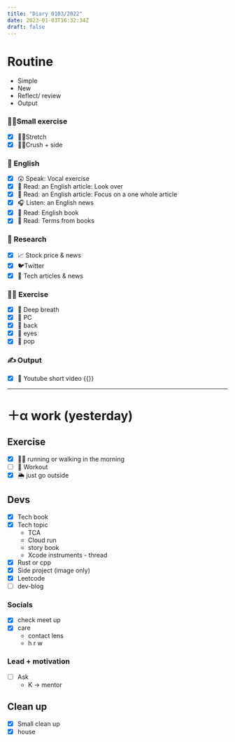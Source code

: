 ```yaml
---
title: "Diary 0103/2022"  
date: 2023-01-03T16:32:34Z
draft: false
---
```


# Routine

- Simple
- New
- Reflect/ review
- Output

### 🧘‍♀️Small exercise

- [x]  🤸‍♂️Stretch
- [x]  🧎‍♀️Crush + side

### 🏴󠁧󠁢󠁥󠁮󠁧󠁿 English

- [x]  😮 Speak: Vocal exercise
- [x]  📖 Read: an English article: Look over
- [x]  📖 Read: an English article: Focus on a one whole article
- [x]  🎧 Listen:  an English news
- [x]  📖 Read: English book
- [x]  📖 Read: Terms from books

### 👀 Research

- [x]  📈 Stock price & news
- [x]  🐦Twitter
- [x]  👾 Tech articles & news

### 🧘‍♀️ Exercise

- [x]  🧘 Deep breath
- [x]  🧘 PC
- [x]  🙆 back
- [x]  🧐 eyes
- [x]  🕺 pop

### ✍️ Output

- [x]  🎥 Youtube short video {{<youtube KsAv3qk5TeQ>}}

---

# ＋α work (yesterday)

## Exercise

- [x]  🏃‍♀️ running or walking in the morning
- [ ]  💪 Workout
- [x]  🌦 just go outside

## Devs

- [x]  Tech book
- [x]  Tech topic
    - TCA
    - Cloud run
    - story book
    - Xcode instruments - thread
- [x]  Rust or cpp
- [x]  Side project (image only)
- [x]  Leetcode
- [ ]  dev-blog

### Socials

- [x]  check meet up
- [x]  care
    - contact lens
    - h r w

### Lead + motivation

- [ ]  Ask
    - K → mentor

## Clean up

- [x]  Small clean up
- [x]  house